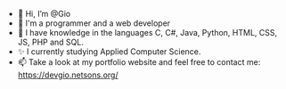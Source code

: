 - 👋 Hi, I’m @Gio
- 👀 I'm a programmer and a web developer 
- 🌱 I have knowledge in the languages C, C#, Java, Python, HTML, CSS, JS, PHP and SQL.
- ✨ I currently studying Applied Computer Science.
- 📫 Take a look at my portfolio website and feel free to contact me: https://devgio.netsons.org/

<!---
GioCatiopa/GioCatiopa is a ✨ special ✨ repository because its `README.md` (this file) appears on your GitHub profile.
You can click the Preview link to take a look at your changes.
--->
